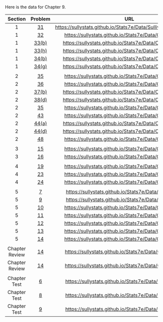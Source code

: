Here is the data for Chapter 9.

|Section|Problem|URL|
|:---:|:---:|:---:|
|1|[31](https://sullystats.github.io/Stats7e/Data/SullivanStatsSurveyI.csv)|<a>https://sullystats.github.io/Stats7e/Data/SullivanStatsSurveyI.csv</a><br/>|
|1|[32](https://sullystats.github.io/Stats7e/Data/Ch9/9_1_32.csv)|<a>https://sullystats.github.io/Stats7e/Data/Ch9/9_1_32.csv</a><br/>|
|1|[33(b)](https://sullystats.github.io/Stats7e/Data/Ch9/9_1_33b.csv)|<a>https://sullystats.github.io/Stats7e/Data/Ch9/9_1_33b.csv</a><br/>|
|1|[33(h)](https://sullystats.github.io/Stats7e/Data/Ch9/9_1_33h.csv)|<a>https://sullystats.github.io/Stats7e/Data/Ch9/9_1_33h.csv</a><br/>|
|1|[34(b)](https://sullystats.github.io/Stats7e/Data/Ch9/9_1_34b.csv)|<a>https://sullystats.github.io/Stats7e/Data/Ch9/9_1_34b.csv</a><br/>|
|1|[34(g)](https://sullystats.github.io/Stats7e/Data/Ch9/9_1_34g.csv)|<a>https://sullystats.github.io/Stats7e/Data/Ch9/9_1_34g.csv</a><br/>|
| | |
|2|[35](https://sullystats.github.io/Stats7e/Data/Ch9/9_2_35.csv)|<a>https://sullystats.github.io/Stats7e/Data/Ch9/9_2_35.csv</a><br/>|
|2|[36](https://sullystats.github.io/Stats7e/Data/Ch9/9_2_36.csv)|<a>https://sullystats.github.io/Stats7e/Data/Ch9/9_2_36.csv</a><br/>|
|2|[37(b)](https://sullystats.github.io/Stats7e/Data/Ch9/9_2_37b.csv)|<a>https://sullystats.github.io/Stats7e/Data/Ch9/9_2_37b.csv</a><br/>|
|2|[38(d)](https://sullystats.github.io/Stats7e/Data/Ch9/9_2_38d.csv)|<a>https://sullystats.github.io/Stats7e/Data/Ch9/9_2_38d.csv</a><br/>|
|2|[35](https://sullystats.github.io/Stats7e/Data/Ch9/9_2_35.csv)|<a>https://sullystats.github.io/Stats7e/Data/Ch9/9_2_35.csv</a><br/>|
|2|[43](https://sullystats.github.io/Stats7e/Data/Ch9/9_2_43.csv)|<a>https://sullystats.github.io/Stats7e/Data/Ch9/9_2_43.csv</a><br/>|
|2|[44(a)](https://sullystats.github.io/Stats7e/Data/Ch9/9_2_44a.csv)|<a>https://sullystats.github.io/Stats7e/Data/Ch9/9_2_44a.csv</a><br/>|
|2|[44(d)](https://sullystats.github.io/Stats7e/Data/Ch9/9_2_44d.csv)|<a>https://sullystats.github.io/Stats7e/Data/Ch9/9_2_44d.csv</a><br/>|
|2|[48](https://sullystats.github.io/Stats7e/Data/Ch9/9_2_48.csv)|<a>https://sullystats.github.io/Stats7e/Data/Ch9/9_2_48.csv</a><br/>|
| | |
|3|[15](https://sullystats.github.io/Stats7e/Data/Ch9/9_3_15.csv)|<a>https://sullystats.github.io/Stats7e/Data/Ch9/9_3_15.csv</a><br/>|
|3|[16](https://sullystats.github.io/Stats7e/Data/Ch9/9_3_16.csv)|<a>https://sullystats.github.io/Stats7e/Data/Ch9/9_3_16.csv</a><br/>|
| | |
|4|[19](https://sullystats.github.io/Stats7e/Data/Ch9/9_4_19.csv)|<a>https://sullystats.github.io/Stats7e/Data/Ch9/9_4_19.csv</a><br/>|
|4|[23](https://sullystats.github.io/Stats7e/Data/Ch9/9_4_23.csv)|<a>https://sullystats.github.io/Stats7e/Data/Ch9/9_4_23.csv</a><br/>|
|4|[24](https://sullystats.github.io/Stats7e/Data/Ch9/9_4_24.csv)|<a>https://sullystats.github.io/Stats7e/Data/Ch9/9_4_24.csv</a><br/>|
| | |
|5|[7](https://sullystats.github.io/Stats7e/Data/Ch9/9_5_7.csv)|<a>https://sullystats.github.io/Stats7e/Data/Ch9/9_5_7.csv</a><br/>|
|5|[9](https://sullystats.github.io/Stats7e/Data/Ch9/9_5_9.csv)|<a>https://sullystats.github.io/Stats7e/Data/Ch9/9_5_9.csv</a><br/>|
|5|[10](https://sullystats.github.io/Stats7e/Data/Ch9/9_5_10.csv)|<a>https://sullystats.github.io/Stats7e/Data/Ch9/9_5_10.csv</a><br/>|
|5|[11](https://sullystats.github.io/Stats7e/Data/Ch9/9_5_11.csv)|<a>https://sullystats.github.io/Stats7e/Data/Ch9/9_5_11.csv</a><br/>|
|5|[12](https://sullystats.github.io/Stats7e/Data/Ch9/9_5_12.csv)|<a>https://sullystats.github.io/Stats7e/Data/Ch9/9_5_12.csv</a><br/>|
|5|[13](https://sullystats.github.io/Stats7e/Data/Ch9/9_5_13.csv)|<a>https://sullystats.github.io/Stats7e/Data/Ch9/9_5_13.csv</a><br/>|
|5|[14](https://sullystats.github.io/Stats7e/Data/Ch9/9_5_14.csv)|<a>https://sullystats.github.io/Stats7e/Data/Ch9/9_5_14.csv</a><br/>|
| | |
|Chapter Review|[14](https://sullystats.github.io/Stats7e/Data/Ch9/9_r_14.csv)|<a>https://sullystats.github.io/Stats7e/Data/Ch9/9_r_14.csv</a><br/>|
|Chapter Review|[14](https://sullystats.github.io/Stats7e/Data/Ch9/9_r_15.csv)|<a>https://sullystats.github.io/Stats7e/Data/Ch9/9_r_15.csv</a><br/>|
| | |
|Chapter Test|[6](https://sullystats.github.io/Stats7e/Data/Ch9/9_ct_6.csv)|<a>https://sullystats.github.io/Stats7e/Data/Ch9/9_ct_6.csv</a><br/>|
|Chapter Test|[8](https://sullystats.github.io/Stats7e/Data/Ch9/9_ct_8.csv)|<a>https://sullystats.github.io/Stats7e/Data/Ch9/9_ct_8.csv</a><br/>|
|Chapter Test|[9](https://sullystats.github.io/Stats7e/Data/Ch9/9_ct_9.csv)|<a>https://sullystats.github.io/Stats7e/Data/Ch9/9_ct_9.csv</a><br/>|
